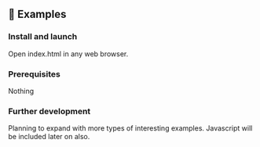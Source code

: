 ## :notebook_with_decorative_cover: Examples

### Install and launch
Open index.html in any web browser.

### Prerequisites
Nothing

### Further development
Planning to expand with more types of interesting examples. Javascript will be included later on also.
